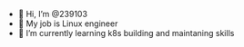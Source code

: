 - 👋 Hi, I’m @239103
- 👀 My job is Linux engineer
- 🌱 I’m currently learning k8s building and maintaning skills

<!---
239103/239103 is a ✨ special ✨ repository because its `README.md` (this file) appears on your GitHub profile.
You can click the Preview link to take a look at your changes.
--->
